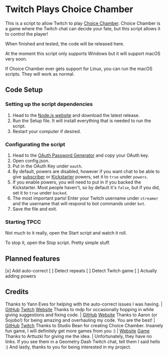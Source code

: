 # Twitch Plays Choice Chamber
This is a script to allow Twitch to play [Choice Chamber](https://choicechamber.com). Choice Chamber is a game where the Twitch chat can decide your fate, but this script allows it to control the player!

When finished and tested, the code will be released here.

At the moment this script only supports Windows but it will support macOS very soon.

If Choice Chamber ever gets support for Linux, you can run the macOS scripts. They will work as normal.

## Code Setup

### Setting up the script dependencies
1. Head to the [Node.js website](https://nodejs.org) and download the latest release.
2. Run the Setup file. It will install everything that is needed to run the script.
3. Restart your computer if desired.

### Configurating the script
1. Head to the [OAuth Password Generator](https://twitchapps.com/tmi/) and copy your OAuth key.
2. Open config.json.
3. Put in the OAuth Key under `oauth`.
4. By default, powers are disabled, however if you want chat to be able to give [subscriber](https://choicechamber.com/sub) or [Kickstarter](https://choicechamber.com/powers) powers, set it to `true` under `powers`.
5. If you enable powers, you will need to put in if you backed the Kickstarter. Most people haven't, so by default it's `false`, but if you did, set it to `true` under `backed`.
6. The most important parts! Enter your Twitch username under `streamer` and the username that will respond to bot commands under `bot`.
7. Save the file and exit.

### Starting TPCC
Not much to it really, open the Start script and watch it roll.

To stop it, open the Stop script. Pretty simple stuff.

## Planned features
[x] Add auto-correct
[ ] Detect repeats
[ ] Detect Twitch game
[ ] Actually adding powers

## Credits
Thanks to Yann Eves for helping with the auto-correct issues I was having. | [GitHub](https://github.com/yanneves) [Twitch](https://twitch.tv/yanneves_) [Website](https://yanneves.com)
Thanks to mdp for occasionally hopping in while giving suggestions and fixing code. | [GitHub](https://github.com/pupcus) [Website](https://pupcus.github.io)
Thanks to Aaron (or Sojobo!) for being amazing and overhauling my code. You are the best! | [GitHub](https://github.com/Sojobo) [Twitch](https://twitch.tv/Sojobo)
Thanks to Studio Bean for creating Choice Chamber. Insanely fun game, I will definitely get more games from you :) | [Website](https://onemrbean.com) [Game](https://choicechamber.com)
Thanks to Arttuzki for giving me the idea. | Unfortunately, they have no links. If you see them in a Geometry Dash Twitch chat, tell them I said hello :)
And lastly, thanks to you for being interested in my project.
